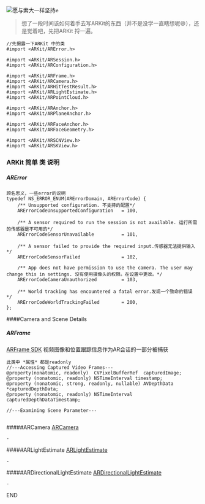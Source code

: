 ![愿与索大一样坚持✊](http://upload-images.jianshu.io/upload_images/304454-d095405eb381afba.JPG?imageMogr2/auto-orient/strip%7CimageView2/2/w/1240)
> 想了一段时间该如何着手去写ARKit的东西（并不是没学一直瞎想呢😄），还是觉着吧，先把ARKit 捋一遍。
```
//先揭露一下ARKit 中的类
#import <ARKit/ARError.h>

#import <ARKit/ARSession.h>
#import <ARKit/ARConfiguration.h>

#import <ARKit/ARFrame.h>
#import <ARKit/ARCamera.h>
#import <ARKit/ARHitTestResult.h>
#import <ARKit/ARLightEstimate.h>
#import <ARKit/ARPointCloud.h>

#import <ARKit/ARAnchor.h>
#import <ARKit/ARPlaneAnchor.h>

#import <ARKit/ARFaceAnchor.h>
#import <ARKit/ARFaceGeometry.h>

#import <ARKit/ARSCNView.h>
#import <ARKit/ARSKView.h>
```

### ARKit 简单 类 说明

##### ARError
```
顾名思义，一些error的说明
typedef NS_ERROR_ENUM(ARErrorDomain, ARErrorCode) {
    /** Unsupported configuration. 不支持的配置*/
    ARErrorCodeUnsupportedConfiguration   = 100,
    
    /** A sensor required to run the session is not available. 运行所需的传感器是不可用的*/
    ARErrorCodeSensorUnavailable          = 101,
    
    /** A sensor failed to provide the required input.传感器无法提供输入 */
    ARErrorCodeSensorFailed               = 102,
    
    /** App does not have permission to use the camera. The user may change this in settings. 没有使用摄像头的权限。在设置中更改。*/
    ARErrorCodeCameraUnauthorized         = 103,
    
    /** World tracking has encountered a fatal error.发现一个致命的错误 */
    ARErrorCodeWorldTrackingFailed        = 200,
};
```

####Camera and Scene Details
##### ARFrame
[ARFrame SDK](https://developer.apple.com/documentation/arkit/arframe?language=objc)
视频图像和位置跟踪信息作为AR会话的一部分被捕获

```
此类中 *属性* 都是readonly
//---Accessing Captured Video Frames---
@property(nonatomic, readonly)  CVPixelBufferRef  capturedImage;
@property (nonatomic, readonly) NSTimeInterval timestamp;
@property (nonatomic, strong, readonly, nullable) AVDepthData *capturedDepthData;
@property (nonatomic, readonly) NSTimeInterval capturedDepthDataTimestamp;

//---Examining Scene Parameter---


```
#####ARCamera
[ARCamera](https://developer.apple.com/documentation/arkit/arcamera?language=objc)
```
-
```
#####ARLightEstimate
[ARLightEstimate](https://developer.apple.com/documentation/arkit/arlightestimate?language=objc)
```
- 
```

#####ARDirectionalLightEstimate
[ARDirectionalLightEstimate](https://developer.apple.com/documentation/arkit/ardirectionallightestimate?language=objc)
```
- 
```


END
